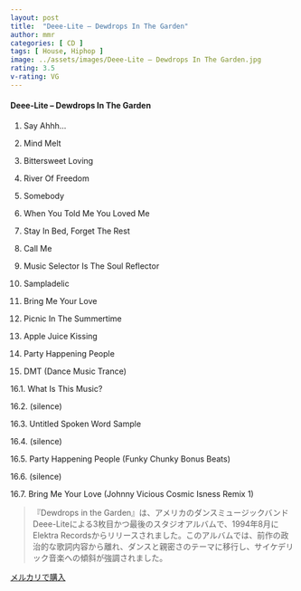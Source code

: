 ```yaml
---
layout: post
title:  "Deee-Lite – Dewdrops In The Garden"
author: mmr
categories: [ CD ]
tags: [ House, Hiphop ]
image: ../assets/images/Deee-Lite – Dewdrops In The Garden.jpg
rating: 3.5
v-rating: VG
---
```


#### Deee-Lite – Dewdrops In The Garden

1. Say Ahhh...

2. Mind Melt

3. Bittersweet Loving

4. River Of Freedom

5. Somebody

6. When You Told Me You Loved Me

7. Stay In Bed, Forget The Rest

8. Call Me

9. Music Selector Is The Soul Reflector

10. Sampladelic

11. Bring Me Your Love

12. Picnic In The Summertime

13. Apple Juice Kissing

14. Party Happening People

15. DMT (Dance Music Trance)

16.1. What Is This Music?

16.2. (silence)

16.3. Untitled Spoken Word Sample

16.4. (silence)

16.5. Party Happening People (Funky Chunky Bonus Beats)

16.6. (silence)

16.7. Bring Me Your Love (Johnny Vicious Cosmic Isness Remix 1)

> 『Dewdrops in the Garden』は、アメリカのダンスミュージックバンドDeee-Liteによる3枚目かつ最後のスタジオアルバムで、1994年8月にElektra Recordsからリリースされました。このアルバムでは、前作の政治的な歌詞内容から離れ、ダンスと親密さのテーマに移行し、サイケデリック音楽への傾斜が強調されました。

[メルカリで購入](https://jp.mercari.com/item/m48477036175)

